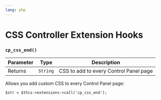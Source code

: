 ```yaml
---
lang: php
---
```


<!--
    This source file is part of the open source project
    ExpressionEngine User Guide (https://github.com/ExpressionEngine/ExpressionEngine-User-Guide)

    @link      https://expressionengine.com/
    @copyright Copyright (c) 2003-2019, EllisLab Corp. (https://ellislab.com)
    @license   https://expressionengine.com/license Licensed under Apache License, Version 2.0
-->

# CSS Controller Extension Hooks

### `cp_css_end()`

| Parameter | Type     | Description                            |
| --------- | -------- | -------------------------------------- |
| Returns   | `String` | CSS to add to every Control Panel page |

Allows you add custom CSS to every Control Panel page:

    $str = $this->extensions->call('cp_css_end');

